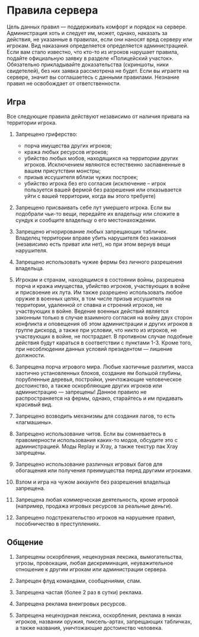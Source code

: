 # **Правила сервера**

Цель данных правил — поддерживать комфорт и порядок на сервере. Администрация хоть и следует им, может, однако, наказать за действия, не указанные в правилах, если они наносят вред серверу или игрокам. Вид наказания определяется определяется администрацией. Если вам стало известно, что кто-то из игроков нарушает правила, подайте официальную заявку в разделе «Полицейский участок». Обязательно прикладывайте доказательства (скриншоты, ники свидетелей), без них заявка рассмотрена не будет. Если вы играете на сервере, значит вы соглашаетесь с данными правилами. Незнание правил не освобождает от ответственности.

## Игра

Все следующие правила действуют независимо от наличия привата на территории игрока.

1. Запрещено гриферство:
    - порча имущества других игроков;
    - кража любых ресурсов игроков;
    - убийство любых мобов, находящихся на территории других игроков. Исключением являются естественно заспавненные в вашем присутствии монстры;
    - призыв иссушителя вблизи чужих построек;
    - убийство игрока без его согласия (исключение – игрок пользуется вашей фермой без разрешения или отказывается уйти с вашей территории, когда вы этого требуете)

2. Запрещено присваивать себе лут умершего игрока. Если вы подобрали чьи-то вещи, передайте их владельцу или сложите в сундук и сообщите владельцу о его местонахождении.

3. Запрещено игнорирование любых запрещающих табличек. Владелец территории вправе убить нарушителя без наказания (независимо есть приват или нет), но при этом вернув вещи нарушителя.

4. Запрещено использовать чужие фермы без личного разрешения владельца.

5. Игрокам и странам, находящимся в состоянии войны, разрешена порча и кража имущества, убийство игроков, участвующих в войне и присвоение их лута. Им также разрешено использовать любое оружие в военных целях, в том числе призыв иссушителя на территории, удаленной от спавна и строений игроков, не участвующих в войне. Ведение военных действий является законным только в случае взаимного согласия на войну двух сторон конфликта и оповещения об этом администрации и других игроков в группе дискорд, а также при условии, что никто из игроков, не участвующих в войне, не пострадает. В противном случае подобные действия будут караться в соответствии с пунктами 1-3. Кроме того, при несоблюдении данных условий президентом — лишение должности.

6. Запрещена порча игрового мира. Любые хаотичные разлития, масса хаотично установленных блоков, создание ям большой глубины, порубленные деревья, постройки, уничтожающие человеческое достоинство, а также оскорбляющие других игроков или администрацию — запрещены! Данное правило не распространяется на фермы, однако, старайтесь и им придавать красивый вид.

7. Запрещено возводить механизмы для создания лагов, то есть «лагмашины».

8. Запрещено использование читов. Если вы сомневаетесь в правомерности использования каких-то модов, обсудите это с администрацией. Моды Replay и Xray, а также текстур пак Xray запрещены.

9. Запрещено использование различных игровых багов для обогащения или получения преимущества перед другими игроками.

10. Взлом и игра на чужом аккаунте без разрешения владельца запрещена.

11. Запрещена любая коммерческая деятельность, кроме игровой (например, продажа игровых ресурсов за реальные деньги).

12. Запрещено подстрекательство игроков на нарушение правил, пособничество в преступлениях.

## Общение

1. Запрещены оскорбления, нецензурная лексика, вымогательства, угрозы, провокации, любая дискриминация, неуважительное отношение к другим игрокам или администрации сервера.

2. Запрещен флуд командами, сообщениями, спам.

3. Запрещена частая (более 2 раз в сутки) реклама.

4. Запрещена реклама внеигровых ресурсов.

5. Запрещена нецензурная лексика, оскорбления, реклама в никах игроков, названии оружия, пиксель-артах, запрещающих табличках, а также названия, уничтожающие достоинство человека.
